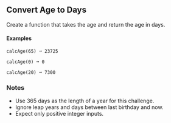 ## Convert Age to Days

Create a function that takes the age and return the age in days.

#### Examples

```text
calcAge(65) ➞ 23725

calcAge(0) ➞ 0

calcAge(20) ➞ 7300
```

### Notes

- Use 365 days as the length of a year for this challenge.
- Ignore leap years and days between last birthday and now.
- Expect only positive integer inputs.